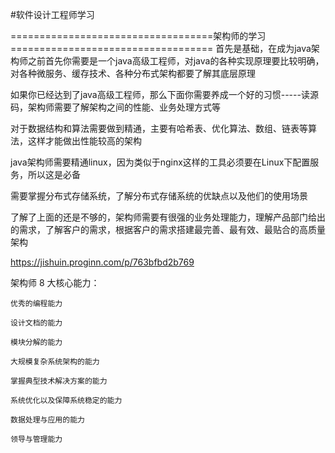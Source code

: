 #软件设计工程师学习

===================================架构师的学习===================================
首先是基础，在成为java架构师之前首先你需要是一个java高级工程师，对java的各种实现原理要比较明确，对各种微服务、缓存技术、各种分布式架构都要了解其底层原理

如果你已经达到了java高级工程师，那么下面你需要养成一个好的习惯-----读源码，架构师需要了解架构之间的性能、业务处理方式等

对于数据结构和算法需要做到精通，主要有哈希表、优化算法、数组、链表等算法，这样才能做出性能较高的架构

java架构师需要精通linux，因为类似于nginx这样的工具必须要在Linux下配置服务，所以这是必备

需要掌握分布式存储系统，了解分布式存储系统的优缺点以及他们的使用场景 

了解了上面的还是不够的，架构师需要有很强的业务处理能力，理解产品部门给出的需求，了解客户的需求，根据客户的需求搭建最完善、最有效、最贴合的高质量架构




https://jishuin.proginn.com/p/763bfbd2b769


架构师 8 大核心能力：

    优秀的编程能力

    设计文档的能力

    模块分解的能力

    大规模复杂系统架构的能力

    掌握典型技术解决方案的能力

    系统优化以及保障系统稳定的能力

    数据处理与应用的能力

    领导与管理能力


